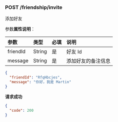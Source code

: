### POST /friendship/invite

添加好友

参数**属性说明**：

| 参数        |  类型    | 必填  | 说明              
| :----------|:-------- |:-----|:----------------
| friendId    | String   | 是   | 好友 Id
| message    | String   | 是   | 添加好友的备注信息

```json
{
  "friendId": "RfqHbcjes",
  "message": "你好，我是 Martin"
}
```

**请求成功**

```json
{
  "code": 200
}
```
